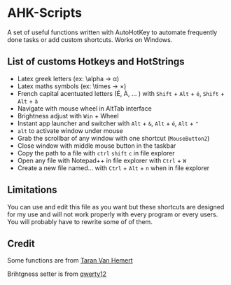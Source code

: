 # AHK-Scripts

A set of useful functions written with AutoHotKey to automate frequently done tasks or add custom shortcuts. Works on Windows.

## List of customs Hotkeys and HotStrings

- Latex greek letters (ex: \alpha -> α)
- Latex maths symbols (ex: \times -> ×)
- French capital acentuated letters (É, À, … ) with `Shift` + `Alt` + `é`, `Shift` + `Alt` + `à`
- Navigate with mouse wheel in AltTab interface
- Brightness adjust with `Win` + Wheel
- Instant app launcher and switcher with `Alt` + `&`, `Alt` + `é`, `Alt` + `"`
- `alt` to activate window under mouse 
- Grab the scrollbar of any window with one shortcut (`MouseButton2`)
- Close window with middle mouse button in the taskbar
- Copy the path to a file with `ctrl` `shift` `c` in file explorer
- Open any file with Notepad++ in file explorer with `Ctrl` + `W`
- Create a new file named... with `Ctrl` + `Alt` + `n` when in file explorer

## Limitations
You can use and edit this file as you want but these shortcuts are designed for my use and will not work properly 
with every program or every users. You will probably have to rewrite some of of them.

## Credit
Some functions are from [Taran Van Hemert](https://github.com/TaranVH/2nd-keyboard)

Brihtgness setter is from [qwerty12](https://github.com/qwerty12/AutoHotkeyScripts/tree/master/LaptopBrightnessSetter)
